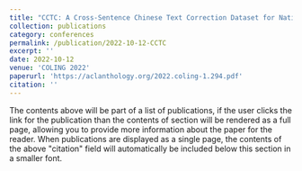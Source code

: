 ```yaml
---
title: "CCTC: A Cross-Sentence Chinese Text Correction Dataset for Native Speakers"
collection: publications
category: conferences
permalink: /publication/2022-10-12-CCTC
excerpt: ''
date: 2022-10-12
venue: 'COLING 2022'
paperurl: 'https://aclanthology.org/2022.coling-1.294.pdf'
citation: ''
---
```


The contents above will be part of a list of publications, if the user clicks the link for the publication than the contents of section will be rendered as a full page, allowing you to provide more information about the paper for the reader. When publications are displayed as a single page, the contents of the above "citation" field will automatically be included below this section in a smaller font.
